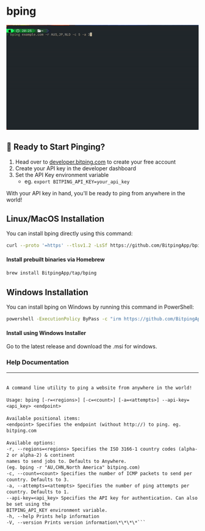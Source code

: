 # bping

![Bping demo](./bping-demo.gif)

## 🚀 Ready to Start Pinging?

1. Head over to [developer.bitping.com](https://developer.bitping.com/pricing) to create your free account
2. Create your API key in the developer dashboard
3. Set the API Key environment variable
   - eg. `export BITPING_API_KEY=your_api_key`

With your API key in hand, you'll be ready to ping from anywhere in the world!

## Linux/MacOS Installation

You can install bping directly using this command:

```sh
curl --proto '=https' --tlsv1.2 -LsSf https://github.com/BitpingApp/bping/releases/latest/download/bping-installer.sh | sh
```

#### Install prebuilt binaries via Homebrew

```sh
brew install BitpingApp/tap/bping
```

## Windows Installation

You can install bping on Windows by running this command in PowerShell:

```sh
powershell -ExecutionPolicy ByPass -c "irm https://github.com/BitpingApp/bping/releases/latest/download/bping-installer.ps1 | iex"
```

#### Install using Windows Installer

Go to the latest release and download the .msi for windows.


### Help Documentation

---

````

A command line utility to ping a website from anywhere in the world!

Usage: bping [-r=<regions>] [-c=<count>] [-a=<attempts>] --api-key=<api_key> <endpoint>

Available positional items:
<endpoint> Specifies the endpoint (without http://) to ping. eg. bitping.com

Available options:
-r, --regions=<regions> Specifies the ISO 3166-1 country codes (alpha-2 or alpha-2) & continent
names to send jobs to. Defaults to Anywhere.
(eg. bping -r "AU,CHN,North America" bitping.com)
-c, --count=<count> Specifies the number of ICMP packets to send per country. Defaults to 3.
-a, --attempts=<attempts> Specifies the number of ping attempts per country. Defaults to 1.
--api-key=<api_key> Specifies the API key for authentication. Can also be set using the
BITPING_API_KEY environment variable.
-h, --help Prints help information
-V, --version Prints version information\*\*\*\*```

````

```

```
